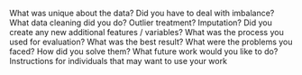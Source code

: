 What was unique about the data?  Did you have to deal with imbalance? What data cleaning did you do? Outlier treatment?  Imputation?
Did you create any new additional features / variables?
What was the process you used for evaluation?  What was the best result?
What were the problems you faced? How did you solve them?
What future work would you like to do? 
Instructions for individuals that may want to use your work
